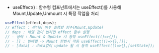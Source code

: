 
* useEffect() : 함수형 컴포넌트에서는 useEffect()를 사용해 Mount,Update,Unmount 시 특정 작업을 처리
```jsx
useEffect(effect,deps);
// effect : 랜더링 이후 실행할 함수(Mount,Update)
// deps : 배열 값이 변하면 effect 함수 실행
// - 생략 : Mount & Update 시 동작 useEffect(()=>{});
// - [] : 빈배열 -> Mount 한번시 작동 useEffect(()=>{},[]);
// - [data] : data값이 update 될 시 동작 useEffect(()=>{},[setState]);

```
